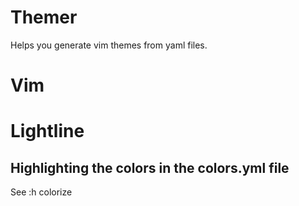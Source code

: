 # Themer
Helps you generate vim themes from yaml files.

# Vim

# Lightline

## Highlighting the colors in the colors.yml file
See :h colorize
